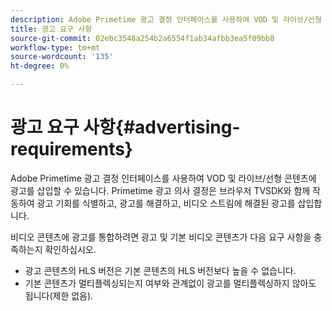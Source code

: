 ```yaml
---
description: Adobe Primetime 광고 결정 인터페이스를 사용하여 VOD 및 라이브/선형 콘텐츠에 광고를 삽입할 수 있습니다. Primetime 광고 의사 결정은 브라우저 TVSDK와 함께 작동하여 광고 기회를 식별하고, 광고를 해결하고, 비디오 스트림에 해결된 광고를 삽입합니다.
title: 광고 요구 사항
source-git-commit: 02ebc3548a254b2a6554f1ab34afbb3ea5f09bb8
workflow-type: tm+mt
source-wordcount: '135'
ht-degree: 0%

---
```


# 광고 요구 사항{#advertising-requirements}

Adobe Primetime 광고 결정 인터페이스를 사용하여 VOD 및 라이브/선형 콘텐츠에 광고를 삽입할 수 있습니다. Primetime 광고 의사 결정은 브라우저 TVSDK와 함께 작동하여 광고 기회를 식별하고, 광고를 해결하고, 비디오 스트림에 해결된 광고를 삽입합니다.

비디오 콘텐츠에 광고를 통합하려면 광고 및 기본 비디오 콘텐츠가 다음 요구 사항을 충족하는지 확인하십시오.

* 광고 콘텐츠의 HLS 버전은 기본 콘텐츠의 HLS 버전보다 높을 수 없습니다.
* 기본 콘텐츠가 멀티플렉싱되는지 여부와 관계없이 광고를 멀티플렉싱하지 않아도 됩니다(제한 없음).
